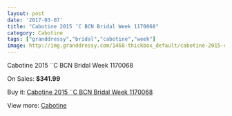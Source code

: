 ```yaml
---
layout: post
date: '2017-03-07'
title: "Cabotine 2015 ¨C BCN Bridal Week 1170068"
category: Cabotine
tags: ["granddressy","bridal","cabotine","week"]
image: http://img.granddressy.com/1468-thickbox_default/cabotine-2015-c-bcn-bridal-week-1170068.jpg
---
```

Cabotine 2015 ¨C BCN Bridal Week 1170068

On Sales: **$341.99**
<a href="https://www.granddressy.com/en/cabotine/1144-cabotine-2015-c-bcn-bridal-week-1170068.html"><amp-img layout="responsive" width="600" height="600" src="//img.granddressy.com/1468-thickbox_default/cabotine-2015-c-bcn-bridal-week-1170068.jpg" alt="Cabotine 2015 ¨C BCN Bridal Week 1170068 0" /></a>

Buy it: [Cabotine 2015 ¨C BCN Bridal Week 1170068](https://www.granddressy.com/en/cabotine/1144-cabotine-2015-c-bcn-bridal-week-1170068.html "Cabotine 2015 ¨C BCN Bridal Week 1170068")

View more: [Cabotine](https://www.granddressy.com/en/62-cabotine "Cabotine")